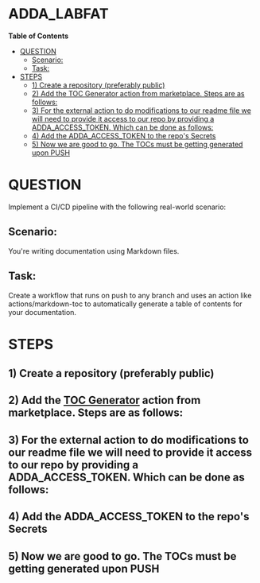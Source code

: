 # ADDA_LABFAT

<!-- START doctoc generated TOC please keep comment here to allow auto update -->
<!-- DON'T EDIT THIS SECTION, INSTEAD RE-RUN doctoc TO UPDATE -->
**Table of Contents**

- [QUESTION](#question)
  - [Scenario:](#scenario)
  - [Task:](#task)
- [STEPS](#steps)
  - [1) Create a repository (preferably public)](#1-create-a-repository-preferably-public)
  - [2) Add the TOC Generator action from marketplace. Steps are as follows:](#2-add-the-toc-generator-action-from-marketplace-steps-are-as-follows)
  - [3) For the external action to do modifications to our readme file we will need to provide it access to our repo by providing a ADDA_ACCESS_TOKEN. Which can be done as follows:](#3-for-the-external-action-to-do-modifications-to-our-readme-file-we-will-need-to-provide-it-access-to-our-repo-by-providing-a-adda_access_token-which-can-be-done-as-follows)
  - [4) Add the ADDA_ACCESS_TOKEN to the repo's Secrets](#4-add-the-adda_access_token-to-the-repos-secrets)
  - [5) Now we are good to go. The TOCs must be getting generated upon PUSH](#5-now-we-are-good-to-go-the-tocs-must-be-getting-generated-upon-push)

<!-- END doctoc generated TOC please keep comment here to allow auto update -->

# QUESTION

Implement a CI/CD pipeline with the following real-world scenario:

## Scenario: 

You're writing documentation using Markdown files.

## Task: 

Create a workflow that runs on push to any branch and uses an action like actions/markdown-toc to automatically generate a table of contents for your documentation.

# STEPS

## 1) Create a repository (preferably public)
## 2) Add the [TOC Generator](https://github.com/marketplace/actions/toc-generator) action from marketplace. Steps are as follows:
## 3) For the external action to do modifications to our readme file we will need to provide it access to our repo by providing a ADDA_ACCESS_TOKEN. Which can be done as follows:
## 4) Add the ADDA_ACCESS_TOKEN to the repo's Secrets
## 5) Now we are good to go. The TOCs must be getting generated upon PUSH
